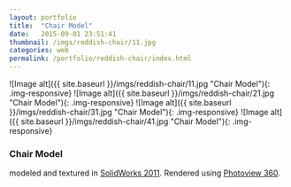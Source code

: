 ```yaml
---
layout: portfolio
title:  "Chair Model"
date:   2015-09-01 23:51:41
thumbnail: /imgs/reddish-chair/11.jpg
categories: web
permalink: /portfolio/reddish-chair/index.html
---
```


![Image alt]({{ site.baseurl }}/imgs/reddish-chair/11.jpg "Chair Model"){: .img-responsive}
![Image alt]({{ site.baseurl }}/imgs/reddish-chair/21.jpg "Chair Model"){: .img-responsive}
![Image alt]({{ site.baseurl }}/imgs/reddish-chair/31.jpg "Chair Model"){: .img-responsive}
![Image alt]({{ site.baseurl }}/imgs/reddish-chair/41.jpg "Chair Model"){: .img-responsive}


### Chair Model

modeled and textured in [SolidWorks 2011][solidworks]. Rendered using [Photoview 360][photoview].


[solidworks]:     http://www.solidworks.com/
[photoview]:      http://www.solidworks.com/sw/products/3d-cad/photoview-360.htm

